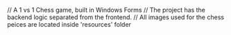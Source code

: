 // A 1 vs 1 Chess game, built in Windows Forms
// The project has the backend logic separated from the frontend.
// All images used for the chess peices are located inside 'resources' folder